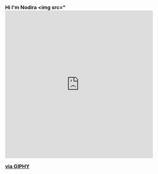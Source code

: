 ### Hi I'm Nodira <img src="<iframe src="https://giphy.com/embed/U3smyJhYEJiyrcw8CL" width="480" height="480" frameBorder="0" class="giphy-embed" allowFullScreen></iframe><p><a href="https://giphy.com/gifs/LINEFRIENDS-cute-baby-bt21-U3smyJhYEJiyrcw8CL">via GIPHY</a></p>
<!--
**NodiraNodira/NodiraNodira** is a ✨ _special_ ✨ repository because its `README.md` (this file) appears on your GitHub profile.

Here are some ideas to get you started:

- 🔭 I’m currently working on ...
- 🌱 I’m currently learning ...
- 👯 I’m looking to collaborate on ...
- 🤔 I’m looking for help with ...
- 💬 Ask me about ...
- 📫 How to reach me: ...
- 😄 Pronouns: ...
- ⚡ Fun fact: ...
-->
